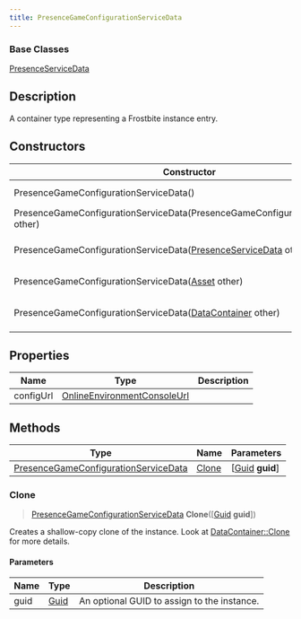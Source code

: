 ```yaml
---
title: PresenceGameConfigurationServiceData
---
```

### Base Classes

[PresenceServiceData](PresenceServiceData)

## Description

A container type representing a Frostbite instance entry.

## Constructors

| Constructor                                                                                     | Description                                                                                                                                                     |
| ----------------------------------------------------------------------------------------------- | --------------------------------------------------------------------------------------------------------------------------------------------------------------- |
| PresenceGameConfigurationServiceData()                                                          | Create a new instance of this container type.                                                                                                                   |
| PresenceGameConfigurationServiceData(PresenceGameConfigurationServiceData other)                | Create a reference copy of an instance of the same type.                                                                                                        |
| PresenceGameConfigurationServiceData([PresenceServiceData](PresenceServiceData) other)          | Upcast an instance of type [PresenceServiceData](PresenceServiceData) to [PresenceGameConfigurationServiceData](PresenceGameConfigurationServiceData).          |
| PresenceGameConfigurationServiceData([Asset](Asset) other)                                      | Upcast an instance of type [Asset](Asset) to [PresenceGameConfigurationServiceData](PresenceGameConfigurationServiceData).                                      |
| PresenceGameConfigurationServiceData([DataContainer](/vext/ref/shared/class/datacontainer) other) | Upcast an instance of type [DataContainer](/vext/ref/shared/class/datacontainer) to [PresenceGameConfigurationServiceData](PresenceGameConfigurationServiceData). |

## Properties

| Name      | Type                                                       | Description |
| --------- | ---------------------------------------------------------- | ----------- |
| configUrl | [OnlineEnvironmentConsoleUrl](OnlineEnvironmentConsoleUrl) |             |

## Methods

| Type                                                                         | Name            | Parameters                                     |
| ---------------------------------------------------------------------------- | --------------- | ---------------------------------------------- |
| [PresenceGameConfigurationServiceData](PresenceGameConfigurationServiceData) | [Clone](#clone) | \[[Guid](/vext/ref/shared/class/guid) **guid**\] |

### Clone

> [PresenceGameConfigurationServiceData](PresenceGameConfigurationServiceData) **Clone**(\[[Guid](/vext/ref/shared/class/guid) **guid**\])

Creates a shallow-copy clone of the instance. Look at [DataContainer::Clone](/vext/ref/shared/class/datacontainer#clone) for more details.

#### Parameters

| Name | Type         | Description                                 |
| ---- | ------------ | ------------------------------------------- |
| guid | [Guid](Guid) | An optional GUID to assign to the instance. |
